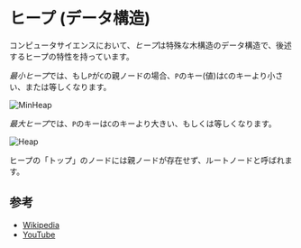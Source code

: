 # ヒープ (データ構造)

コンピュータサイエンスにおいて、*ヒープ*は特殊な木構造のデータ構造で、後述するヒープの特性を持っています。

*最小ヒープ*では、もし`P`が`C`の親ノードの場合、`P`のキー(値)は`C`のキーより小さい、または等しくなります。

![MinHeap](https://upload.wikimedia.org/wikipedia/commons/6/69/Min-heap.png)

*最大ヒープ*では、`P`のキーは`C`のキーより大きい、もしくは等しくなります。

![Heap](https://upload.wikimedia.org/wikipedia/commons/3/38/Max-Heap.svg)

ヒープの「トップ」のノードには親ノードが存在せず、ルートノードと呼ばれます。

## 参考

- [Wikipedia](https://en.wikipedia.org/wiki/Heap_(data_structure))
- [YouTube](https://www.youtube.com/watch?v=t0Cq6tVNRBA&index=5&t=0s&list=PLLXdhg_r2hKA7DPDsunoDZ-Z769jWn4R8)
